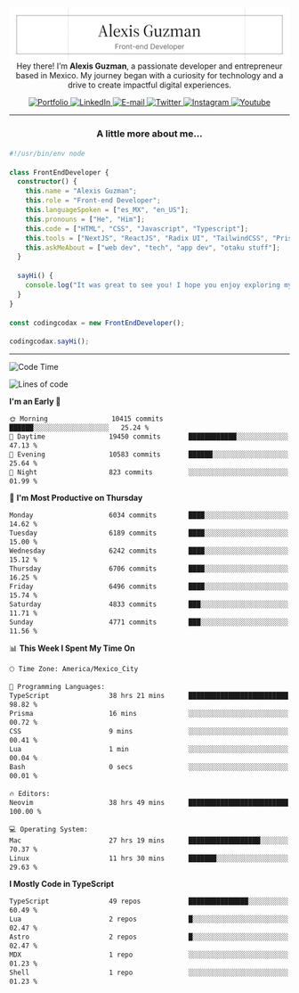 <img align='right' src="./Banner.png" width="" />
<p align='center'>Hey there! I’m <strong>Alexis Guzman</strong>, a passionate developer and entrepreneur based in Mexico. My journey began with a curiosity for technology and a drive to create impactful digital experiences.</p>

<div align='center'>
  <a href='https://www.codingcodax.dev' target='_blank'>
    <img alt='Portfolio' src='https://img.shields.io/badge/Portfolio-black?logo=vercel&style=flat-square'>
  </a>
  <a href='https://linkedin.com/in/codingcodax' target='_blank'>
    <img alt='LinkedIn' src='https://img.shields.io/badge/LinkedIn-black?logo=LinkedIn&style=flat-square'>
  </a>
  <a href='mailto:hello@codingcodax.com' target='_blank'>
    <img alt='E-mail' src='https://img.shields.io/badge/Email-black?logo=Gmail&style=flat-square'>
  </a>
  <a href='https://x.com/codingcodax' target='_blank'>
    <img alt='Twitter' src='https://img.shields.io/badge/X-black?logo=X&style=flat-square'>
  </a>
  <a href='https://www.instagram.com/codingcodax' target='_blank'>
    <img alt='Instagram' src='https://img.shields.io/badge/Instagram-black?logo=Instagram&style=flat-square'>
  </a>
  <a href='https://www.youtube.com/@codingcodax' target='_blank'>
    <img alt='Youtube' src='https://img.shields.io/badge/YouTube-black?logo=Youtube&style=flat-square'>
  </a>
</div>


---

<h3 align='center'>A little more about me...</h3>

```typescript
#!/usr/bin/env node

class FrontEndDeveloper {
  constructor() {
    this.name = "Alexis Guzman";
    this.role = "Front-end Developer";
    this.languageSpoken = ["es_MX", "en_US"];
    this.pronouns = ["He", "Him"];
    this.code = ["HTML", "CSS", "Javascript", "Typescript"];
    this.tools = ["NextJS", "ReactJS", "Radix UI", "TailwindCSS", "Prisma", "Shadcn UI"];
    this.askMeAbout = ["web dev", "tech", "app dev", "otaku stuff"];
  }

  sayHi() {
    console.log("It was great to see you! I hope you enjoy exploring my work.");
  }
}

const codingcodax = new FrontEndDeveloper();

codingcodax.sayHi();
```

---

<!--START_SECTION:waka-->
![Code Time](http://img.shields.io/badge/Code%20Time-3%2C598%20hrs%2055%20mins-blue)

![Lines of code](https://img.shields.io/badge/From%20Hello%20World%20I%27ve%20Written-9.7%20million%20lines%20of%20code-blue)

**I'm an Early 🐤** 

```text
🌞 Morning                10415 commits       ██████░░░░░░░░░░░░░░░░░░░   25.24 % 
🌆 Daytime                19450 commits       ████████████░░░░░░░░░░░░░   47.13 % 
🌃 Evening                10583 commits       ██████░░░░░░░░░░░░░░░░░░░   25.64 % 
🌙 Night                  823 commits         ░░░░░░░░░░░░░░░░░░░░░░░░░   01.99 % 
```
📅 **I'm Most Productive on Thursday** 

```text
Monday                   6034 commits        ████░░░░░░░░░░░░░░░░░░░░░   14.62 % 
Tuesday                  6189 commits        ████░░░░░░░░░░░░░░░░░░░░░   15.00 % 
Wednesday                6242 commits        ████░░░░░░░░░░░░░░░░░░░░░   15.12 % 
Thursday                 6706 commits        ████░░░░░░░░░░░░░░░░░░░░░   16.25 % 
Friday                   6496 commits        ████░░░░░░░░░░░░░░░░░░░░░   15.74 % 
Saturday                 4833 commits        ███░░░░░░░░░░░░░░░░░░░░░░   11.71 % 
Sunday                   4771 commits        ███░░░░░░░░░░░░░░░░░░░░░░   11.56 % 
```


📊 **This Week I Spent My Time On** 

```text
🕑︎ Time Zone: America/Mexico_City

💬 Programming Languages: 
TypeScript               38 hrs 21 mins      █████████████████████████   98.82 % 
Prisma                   16 mins             ░░░░░░░░░░░░░░░░░░░░░░░░░   00.72 % 
CSS                      9 mins              ░░░░░░░░░░░░░░░░░░░░░░░░░   00.41 % 
Lua                      1 min               ░░░░░░░░░░░░░░░░░░░░░░░░░   00.04 % 
Bash                     0 secs              ░░░░░░░░░░░░░░░░░░░░░░░░░   00.01 % 

🔥 Editors: 
Neovim                   38 hrs 49 mins      █████████████████████████   100.00 % 

💻 Operating System: 
Mac                      27 hrs 19 mins      ██████████████████░░░░░░░   70.37 % 
Linux                    11 hrs 30 mins      ███████░░░░░░░░░░░░░░░░░░   29.63 % 
```

**I Mostly Code in TypeScript** 

```text
TypeScript               49 repos            ███████████████░░░░░░░░░░   60.49 % 
Lua                      2 repos             █░░░░░░░░░░░░░░░░░░░░░░░░   02.47 % 
Astro                    2 repos             █░░░░░░░░░░░░░░░░░░░░░░░░   02.47 % 
MDX                      1 repo              ░░░░░░░░░░░░░░░░░░░░░░░░░   01.23 % 
Shell                    1 repo              ░░░░░░░░░░░░░░░░░░░░░░░░░   01.23 % 
```




<!--END_SECTION:waka-->
